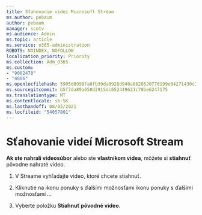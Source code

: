 ```yaml
---
title: Sťahovanie videí Microsoft Stream
ms.author: pebaum
author: pebaum
manager: scotv
ms.audience: Admin
ms.topic: article
ms.service: o365-administration
ROBOTS: NOINDEX, NOFOLLOW
localization_priority: Priority
ms.collection: Adm_O365
ms.custom:
- "9002470"
- "4806"
ms.openlocfilehash: 5905d8998fa0fb39da0928d940a0820520776199e04271430c36d3f7c1cd92fc
ms.sourcegitcommit: b5f7da89a650d2915dc652449623c78be6247175
ms.translationtype: MT
ms.contentlocale: sk-SK
ms.lasthandoff: 08/05/2021
ms.locfileid: "54057801"
---
```

# <a name="download-microsoft-stream-videos"></a>Sťahovanie videí Microsoft Stream

**Ak ste nahrali videosúbor** alebo ste **vlastníkom videa**, môžete si **stiahnuť** pôvodne nahraté video.

1. V Streame vyhľadajte video, ktoré chcete stiahnuť.

2. Kliknutie na ikonu ponuky s ďalšími možnosťami ikonu ponuky s ďalšími možnosťami *...*

3. Vyberte položku **Stiahnuť pôvodné video**.
